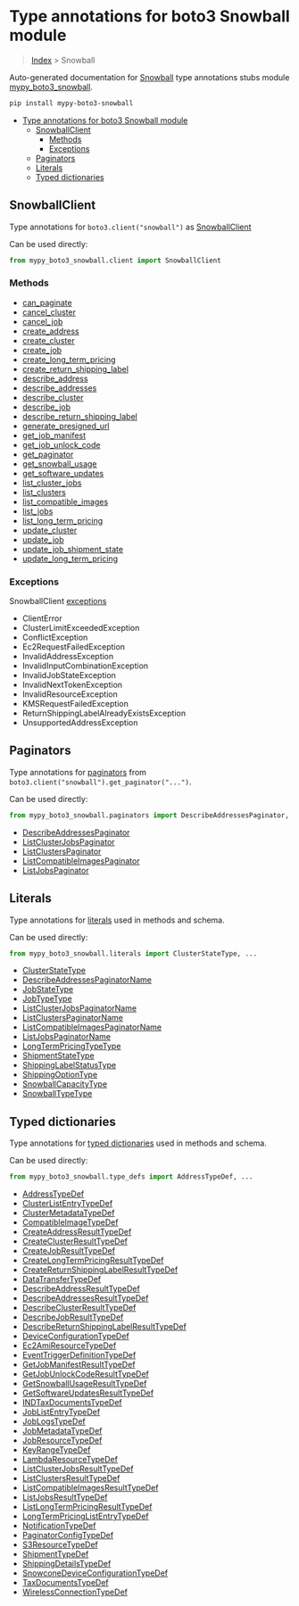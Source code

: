 # Type annotations for boto3 Snowball module

> [Index](..) > Snowball

Auto-generated documentation for
[Snowball](https://boto3.amazonaws.com/v1/documentation/api/latest/reference/services/snowball.html#Snowball)
type annotations stubs module
[mypy_boto3_snowball](https://pypi.org/project/mypy-boto3-snowball/).

```bash
pip install mypy-boto3-snowball
```

- [Type annotations for boto3 Snowball module](#type-annotations-for-boto3-snowball-module)
  - [SnowballClient](#snowballclient)
    - [Methods](#methods)
    - [Exceptions](#exceptions)
  - [Paginators](#paginators)
  - [Literals](#literals)
  - [Typed dictionaries](#typed-dictionaries)

## SnowballClient

Type annotations for `boto3.client("snowball")` as
[SnowballClient](./client.md)

Can be used directly:

```python
from mypy_boto3_snowball.client import SnowballClient
```

### Methods

- [can_paginate](./client.md#can_paginate)
- [cancel_cluster](./client.md#cancel_cluster)
- [cancel_job](./client.md#cancel_job)
- [create_address](./client.md#create_address)
- [create_cluster](./client.md#create_cluster)
- [create_job](./client.md#create_job)
- [create_long_term_pricing](./client.md#create_long_term_pricing)
- [create_return_shipping_label](./client.md#create_return_shipping_label)
- [describe_address](./client.md#describe_address)
- [describe_addresses](./client.md#describe_addresses)
- [describe_cluster](./client.md#describe_cluster)
- [describe_job](./client.md#describe_job)
- [describe_return_shipping_label](./client.md#describe_return_shipping_label)
- [generate_presigned_url](./client.md#generate_presigned_url)
- [get_job_manifest](./client.md#get_job_manifest)
- [get_job_unlock_code](./client.md#get_job_unlock_code)
- [get_paginator](./client.md#get_paginator)
- [get_snowball_usage](./client.md#get_snowball_usage)
- [get_software_updates](./client.md#get_software_updates)
- [list_cluster_jobs](./client.md#list_cluster_jobs)
- [list_clusters](./client.md#list_clusters)
- [list_compatible_images](./client.md#list_compatible_images)
- [list_jobs](./client.md#list_jobs)
- [list_long_term_pricing](./client.md#list_long_term_pricing)
- [update_cluster](./client.md#update_cluster)
- [update_job](./client.md#update_job)
- [update_job_shipment_state](./client.md#update_job_shipment_state)
- [update_long_term_pricing](./client.md#update_long_term_pricing)

### Exceptions

SnowballClient [exceptions](./client.md#exceptions)

- ClientError
- ClusterLimitExceededException
- ConflictException
- Ec2RequestFailedException
- InvalidAddressException
- InvalidInputCombinationException
- InvalidJobStateException
- InvalidNextTokenException
- InvalidResourceException
- KMSRequestFailedException
- ReturnShippingLabelAlreadyExistsException
- UnsupportedAddressException

## Paginators

Type annotations for [paginators](./paginators.md) from
`boto3.client("snowball").get_paginator("...")`.

Can be used directly:

```python
from mypy_boto3_snowball.paginators import DescribeAddressesPaginator, ...
```

- [DescribeAddressesPaginator](./paginators.md#describeaddressespaginator)
- [ListClusterJobsPaginator](./paginators.md#listclusterjobspaginator)
- [ListClustersPaginator](./paginators.md#listclusterspaginator)
- [ListCompatibleImagesPaginator](./paginators.md#listcompatibleimagespaginator)
- [ListJobsPaginator](./paginators.md#listjobspaginator)

## Literals

Type annotations for [literals](./literals.md) used in methods and schema.

Can be used directly:

```python
from mypy_boto3_snowball.literals import ClusterStateType, ...
```

- [ClusterStateType](./literals.md#clusterstatetype)
- [DescribeAddressesPaginatorName](./literals.md#describeaddressespaginatorname)
- [JobStateType](./literals.md#jobstatetype)
- [JobTypeType](./literals.md#jobtypetype)
- [ListClusterJobsPaginatorName](./literals.md#listclusterjobspaginatorname)
- [ListClustersPaginatorName](./literals.md#listclusterspaginatorname)
- [ListCompatibleImagesPaginatorName](./literals.md#listcompatibleimagespaginatorname)
- [ListJobsPaginatorName](./literals.md#listjobspaginatorname)
- [LongTermPricingTypeType](./literals.md#longtermpricingtypetype)
- [ShipmentStateType](./literals.md#shipmentstatetype)
- [ShippingLabelStatusType](./literals.md#shippinglabelstatustype)
- [ShippingOptionType](./literals.md#shippingoptiontype)
- [SnowballCapacityType](./literals.md#snowballcapacitytype)
- [SnowballTypeType](./literals.md#snowballtypetype)

## Typed dictionaries

Type annotations for [typed dictionaries](./type_defs.md) used in methods and
schema.

Can be used directly:

```python
from mypy_boto3_snowball.type_defs import AddressTypeDef, ...
```

- [AddressTypeDef](./type_defs.md#addresstypedef)
- [ClusterListEntryTypeDef](./type_defs.md#clusterlistentrytypedef)
- [ClusterMetadataTypeDef](./type_defs.md#clustermetadatatypedef)
- [CompatibleImageTypeDef](./type_defs.md#compatibleimagetypedef)
- [CreateAddressResultTypeDef](./type_defs.md#createaddressresulttypedef)
- [CreateClusterResultTypeDef](./type_defs.md#createclusterresulttypedef)
- [CreateJobResultTypeDef](./type_defs.md#createjobresulttypedef)
- [CreateLongTermPricingResultTypeDef](./type_defs.md#createlongtermpricingresulttypedef)
- [CreateReturnShippingLabelResultTypeDef](./type_defs.md#createreturnshippinglabelresulttypedef)
- [DataTransferTypeDef](./type_defs.md#datatransfertypedef)
- [DescribeAddressResultTypeDef](./type_defs.md#describeaddressresulttypedef)
- [DescribeAddressesResultTypeDef](./type_defs.md#describeaddressesresulttypedef)
- [DescribeClusterResultTypeDef](./type_defs.md#describeclusterresulttypedef)
- [DescribeJobResultTypeDef](./type_defs.md#describejobresulttypedef)
- [DescribeReturnShippingLabelResultTypeDef](./type_defs.md#describereturnshippinglabelresulttypedef)
- [DeviceConfigurationTypeDef](./type_defs.md#deviceconfigurationtypedef)
- [Ec2AmiResourceTypeDef](./type_defs.md#ec2amiresourcetypedef)
- [EventTriggerDefinitionTypeDef](./type_defs.md#eventtriggerdefinitiontypedef)
- [GetJobManifestResultTypeDef](./type_defs.md#getjobmanifestresulttypedef)
- [GetJobUnlockCodeResultTypeDef](./type_defs.md#getjobunlockcoderesulttypedef)
- [GetSnowballUsageResultTypeDef](./type_defs.md#getsnowballusageresulttypedef)
- [GetSoftwareUpdatesResultTypeDef](./type_defs.md#getsoftwareupdatesresulttypedef)
- [INDTaxDocumentsTypeDef](./type_defs.md#indtaxdocumentstypedef)
- [JobListEntryTypeDef](./type_defs.md#joblistentrytypedef)
- [JobLogsTypeDef](./type_defs.md#joblogstypedef)
- [JobMetadataTypeDef](./type_defs.md#jobmetadatatypedef)
- [JobResourceTypeDef](./type_defs.md#jobresourcetypedef)
- [KeyRangeTypeDef](./type_defs.md#keyrangetypedef)
- [LambdaResourceTypeDef](./type_defs.md#lambdaresourcetypedef)
- [ListClusterJobsResultTypeDef](./type_defs.md#listclusterjobsresulttypedef)
- [ListClustersResultTypeDef](./type_defs.md#listclustersresulttypedef)
- [ListCompatibleImagesResultTypeDef](./type_defs.md#listcompatibleimagesresulttypedef)
- [ListJobsResultTypeDef](./type_defs.md#listjobsresulttypedef)
- [ListLongTermPricingResultTypeDef](./type_defs.md#listlongtermpricingresulttypedef)
- [LongTermPricingListEntryTypeDef](./type_defs.md#longtermpricinglistentrytypedef)
- [NotificationTypeDef](./type_defs.md#notificationtypedef)
- [PaginatorConfigTypeDef](./type_defs.md#paginatorconfigtypedef)
- [S3ResourceTypeDef](./type_defs.md#s3resourcetypedef)
- [ShipmentTypeDef](./type_defs.md#shipmenttypedef)
- [ShippingDetailsTypeDef](./type_defs.md#shippingdetailstypedef)
- [SnowconeDeviceConfigurationTypeDef](./type_defs.md#snowconedeviceconfigurationtypedef)
- [TaxDocumentsTypeDef](./type_defs.md#taxdocumentstypedef)
- [WirelessConnectionTypeDef](./type_defs.md#wirelessconnectiontypedef)

